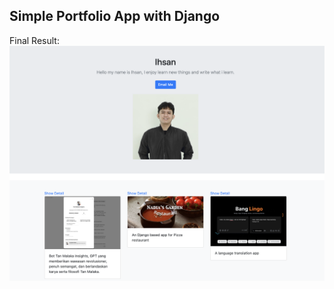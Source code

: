 ## Simple Portfolio App with Django
Final Result:
![](https://github.com/emhaihsan/remote/blob/main/django-portfolio/img.png)